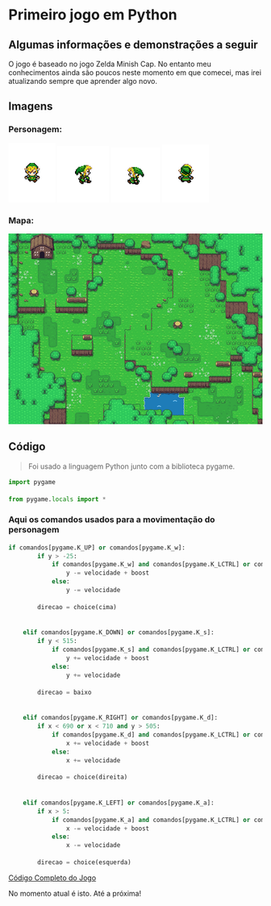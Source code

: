 # Primeiro jogo em Python

## Algumas informações e demonstrações a seguir

O jogo é baseado no jogo Zelda Minish Cap.
No entanto meu conhecimentos ainda são poucos neste momento em que comecei, mas irei atualizando sempre que aprender algo novo.

## Imagens

### Personagem:

![Personagem](Imagens/linkbaixo2.png)
![Personagem](Imagens/linkdireita1.png)
![Personagem](Imagens/linkesquerda1.png)
![Personagem](Imagens/linkcima1.png)

### Mapa:

![Mapa](Imagens/mapa.png)

## Código

> Foi usado a linguagem Python junto com a biblioteca pygame.

~~~~python
import pygame

from pygame.locals import *
~~~~
### Aqui os comandos usados para a movimentação do personagem
~~~~python
if comandos[pygame.K_UP] or comandos[pygame.K_w]:
        if y > -25:
            if comandos[pygame.K_w] and comandos[pygame.K_LCTRL] or comandos[pygame.K_UP] and comandos[pygame.K_LCTRL]:
                y -= velocidade + boost
            else:
                y -= velocidade
        
        direcao = choice(cima)
        
        
    elif comandos[pygame.K_DOWN] or comandos[pygame.K_s]:
        if y < 515:
            if comandos[pygame.K_s] and comandos[pygame.K_LCTRL] or comandos[pygame.K_DOWN] and comandos[pygame.K_LCTRL]:
                y += velocidade + boost
            else:
                y += velocidade
        
        direcao = baixo
        
        
    elif comandos[pygame.K_RIGHT] or comandos[pygame.K_d]:
        if x < 690 or x < 710 and y > 505:
            if comandos[pygame.K_d] and comandos[pygame.K_LCTRL] or comandos[pygame.K_RIGHT] and comandos[pygame.K_LCTRL]:
                x += velocidade + boost
            else:
                x += velocidade
        
        direcao = choice(direita)
        
        
    elif comandos[pygame.K_LEFT] or comandos[pygame.K_a]:
        if x > 5:
            if comandos[pygame.K_a] and comandos[pygame.K_LCTRL] or comandos[pygame.K_LEFT] and comandos[pygame.K_LCTRL]:
                x -= velocidade + boost
            else:
                x -= velocidade
        
        direcao = choice(esquerda)
~~~~

[Código Completo do Jogo](jogo_parte1.py)

No momento atual é isto.
Até a próxima!
